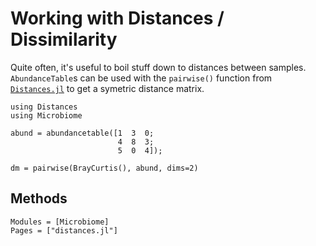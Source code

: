 # Working with Distances / Dissimilarity

Quite often, it's useful to boil stuff down to distances between samples.
`AbundanceTable`s can be used with the `pairwise()` function
from [`Distances.jl`](https://github.com/JuliaStats/Distances.jl)
to get a symetric distance matrix.

```@example 2
using Distances
using Microbiome

abund = abundancetable([1  3  0;
                        4  8  3;
                        5  0  4]);

dm = pairwise(BrayCurtis(), abund, dims=2)
```

## Methods

```@autodocs
Modules = [Microbiome]
Pages = ["distances.jl"]
```
